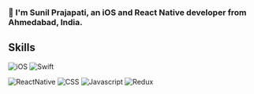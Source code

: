 ### 👋 I'm Sunil Prajapati, an iOS and React Native developer from Ahmedabad, India.

## Skills

![iOS](https://img.shields.io/badge/-iOS-blue) ![Swift](https://img.shields.io/badge/-Swift-blueviolet)

![ReactNative](https://img.shields.io/badge/React-Native-orange) ![CSS](https://img.shields.io/badge/-CSS-green) ![Javascript](https://img.shields.io/badge/-JavaScript-red) ![Redux](https://img.shields.io/badge/-Redux-purple)

<!--
**sunilprajapatisa/sunilprajapatisa** is a ✨ _special_ ✨ repository because its `README.md` (this file) appears on your GitHub profile.

Here are some ideas to get you started:

- 🔭 I’m currently working on ...
- 🌱 I’m currently learning ...
- 👯 I’m looking to collaborate on ...
- 🤔 I’m looking for help with ...
- 💬 Ask me about ...
- 📫 How to reach me: ...
- 😄 Pronouns: ...
- ⚡ Fun fact: ...
-->
